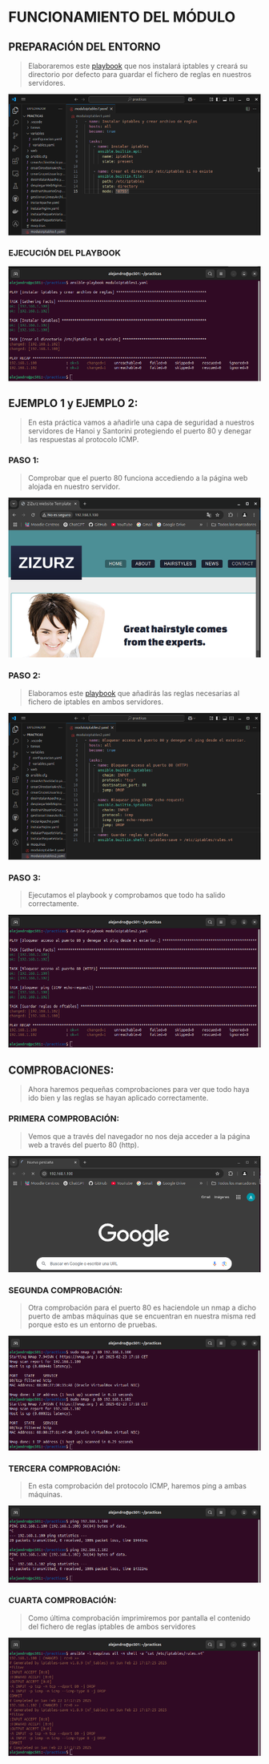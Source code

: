 # FUNCIONAMIENTO DEL MÓDULO

## PREPARACIÓN DEL ENTORNO

> Elaboraremos este [playbook](moduloIptables1.yaml) que nos instalará iptables y creará su directorio por defecto para guardar el fichero de reglas en nuestros servidores.

![Playbook entorno](img/entorno.png)

### EJECUCIÓN DEL PLAYBOOK

![Playbook entorno](img/entorno1.png)

## EJEMPLO 1 y EJEMPLO 2:
> En esta práctica vamos a añadirle una capa de seguridad a nuestros servidores de Hanoi y Santorini protegiendo el puerto 80 y denegar las respuestas al protocolo ICMP.

### PASO 1:
> Comprobar que el puerto 80 funciona accediendo a la página web alojada en nuestro servidor.

![Comprobación](img/paso1.png)

### PASO 2:
> Elaboramos este [playbook](moduloIptables2.yaml) que añadirás las reglas necesarias al fichero de iptables en ambos servidores.

![Playbook iptables](img/paso2.png)

### PASO 3:
> Ejecutamos el playbook y comprobamos que todo ha salido correctamente.

![Ejecución playbook](img/paso3.png)

## COMPROBACIONES:
> Ahora haremos pequeñas comprobaciones para ver que todo haya ido bien y las reglas se hayan aplicado correctamente.

### PRIMERA COMPROBACIÓN:
> Vemos que a través del navegador no nos deja acceder a la página web a través del puerto 80 (http).

![Primera comprobación](img/comprobacion1.png)

### SEGUNDA COMPROBACIÓN:
> Otra comprobación para el puerto 80 es haciendole un nmap a dicho puerto de ambas máquinas que se encuentran en nuestra misma red porque esto es un entorno de pruebas.

![Segunda comprobación](img/comprobacion2.png)

### TERCERA COMPROBACIÓN:
> En esta comprobación del protocolo ICMP, haremos ping a ambas máquinas.

![Tercera comprobación](img/comprobacion3.png)

### CUARTA COMPROBACIÓN:
> Como última comprobación imprimiremos por pantalla el contenido del fichero de reglas iptables de ambos servidores

![Cuarta comprobación](img/comprobacion4.png)



